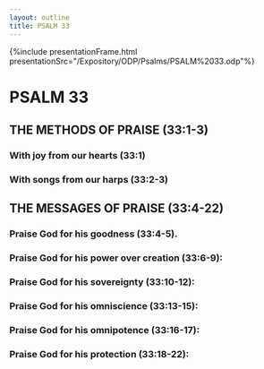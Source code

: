 ```yaml
---
layout: outline
title: PSALM 33
---
```

{%include presentationFrame.html presentationSrc="/Expository/ODP/Psalms/PSALM%2033.odp"%}

# PSALM 33 
## THE METHODS OF PRAISE (33:1-3) 
###  With joy from our hearts (33:1) 
###  With songs from our harps (33:2-3) 
## THE MESSAGES OF PRAISE (33:4-22) 
###  Praise God for his goodness (33:4-5). 
###  Praise God for his power over creation (33:6-9): 
###  Praise God for his sovereignty (33:10-12): 
###  Praise God for his omniscience (33:13-15): 
###  Praise God for his omnipotence (33:16-17): 
###  Praise God for his protection (33:18-22): 
